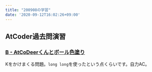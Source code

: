 ```yaml
---
title: "200908の学習"
date: '2020-09-12T16:02:26+09:00'
---
```

## AtCoder過去問演習

### [B - AtCoDeerくんとボール色塗り](https://atcoder.jp/contests/abc046/tasks/abc046_b)

Kをかけまくる問題。`long long`を使ったという点くらいです。自力AC。